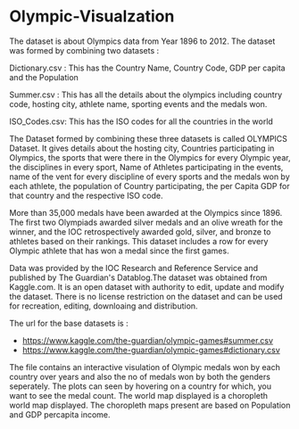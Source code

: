 # Olympic-Visualzation
The dataset is about Olympics data from Year 1896 to 2012. The dataset was formed by combining two datasets :

Dictionary.csv : This has the Country Name, Country Code, GDP per capita and the Population

Summer.csv : This has all the details about the olympics including country code, hosting city, athlete name, sporting events and the medals won.

ISO_Codes.csv: This has the ISO codes for all the countries in the world 

The Dataset formed by combining these three datasets is called OLYMPICS Dataset. It gives details about the hosting city, Countries participating in Olympics, the sports that were there in the Olympics for every Olympic year, the disciplines in every sport, Name of Athletes participating in the events, name of the vent for every discipline of every sports and the medals won by each athlete, the population of Country participating, the per Capita GDP for that country and the respective ISO code.

More than 35,000 medals have been awarded at the Olympics since 1896. The first two Olympiads awarded silver medals and an olive wreath for the winner, and the IOC retrospectively awarded gold, silver, and bronze to athletes based on their rankings. This dataset includes a row for every Olympic athlete that has won a medal since the first games.

Data was provided by the IOC Research and Reference Service and published by The Guardian's Datablog.The dataset was obtained from Kaggle.com. It is an open dataset with authority to edit, update and modify the dataset. There is no license restriction on the dataset and can be used for recreation, editing, downloaing and distribution.

The url for the base datasets is :

- https://www.kaggle.com/the-guardian/olympic-games#summer.csv
- https://www.kaggle.com/the-guardian/olympic-games#dictionary.csv

The file contains an interactive visulation of Olympic medals won by each country over years and also the no of medals won by both the genders seperately. The plots can seen by hovering on a country for which, you want to see the medal count. The world map displayed is a choropleth world map displayed. The choropleth maps present are based on Population and GDP percapita income.  
